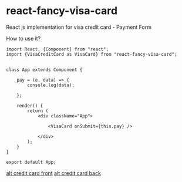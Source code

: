 # react-fancy-visa-card
React js implementation for visa credit card  -  Payment Form

How to use it?

```
import React, {Component} from "react";
import {VisaCreditCard as VisaCard} from "react-fancy-visa-card";


class App extends Component {

    pay = (e, data) => {
        console.log(data);

    };

    render() {
        return (
            <div className="App">
            
                <VisaCard onSubmit={this.pay} />

            </div>
        );
    }
}

export default App;
```

[alt credit card front](https://imgur.com/a/a8LCn0x)
[alt credit card back](https://imgur.com/a/mdU2Qdd)







